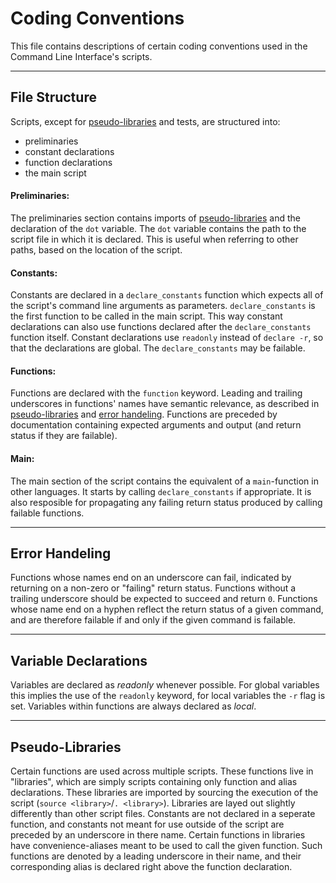 # Coding Conventions

This file contains descriptions of certain coding conventions used in the Command Line Interface's
scripts.

---

## File Structure
Scripts, except for [pseudo-libraries](#pseudolibraries) and tests, are structured into:
* preliminaries
* constant declarations
* function declarations
* the main script

#### Preliminaries:
The preliminaries section contains imports of [pseudo-libraries](#pseudolibraries) and the
declaration of the `dot` variable. The `dot` variable contains the path to the script file in which
it is declared. This is useful when referring to other paths, based on the location of the script.

#### Constants:
Constants are declared in a `declare_constants` function which expects all of the script's command
line arguments as parameters. `declare_constants` is the first function to be called in the main
script. This way constant declarations can also use functions declared after the `declare_constants`
function itself. Constant declarations use `readonly` instead of `declare -r`, so that the
declarations are global. The `declare_constants` may be failable.

#### Functions:
Functions are declared with the `function` keyword. Leading and trailing underscores in functions'
names have semantic relevance, as described in [pseudo-libraries](#pseudolibraries) and
[error handeling](#errorhandeling). Functions are preceded by documentation containing expected
arguments and output (and return status if they are failable).

#### Main:
The main section of the script contains the equivalent of a `main`-function in other languages. It
starts by calling `declare_constants` if appropriate. It is also resposible for propagating any
failing return status produced by calling failable functions.

---

<a name="errorhandeling"></a>
## Error Handeling
Functions whose names end on an underscore can fail, indicated by returning on a non-zero or
"failing" return status. Functions without a trailing underscore should be expected to succeed and
return `0`. Functions whose name end on a hyphen reflect the return status of a given command, and
are therefore failable if and only if the given command is failable.

---

## Variable Declarations
Variables are declared as _readonly_ whenever possible. For global variables this implies the use of
the `readonly` keyword, for local variables the `-r` flag is set. Variables within functions are
always declared as _local_.

---

<a name="pseudolibraries"></a>
## Pseudo-Libraries
Certain functions are used across multiple scripts. These functions live in "libraries", which are
simply scripts containing only function and alias declarations. These libraries are imported by
sourcing the execution of the script (`source <library>`/`. <library>`).
Libraries are layed out slightly differently than other script files. Constants are not declared in
a seperate function, and constants not meant for use outside of the script are preceded by an
underscore in there name. Certain functions in libraries have convenience-aliases meant to be used to call the given function. Such functions are denoted by a leading underscore in their name, and their corresponding alias is declared right above the function declaration.

